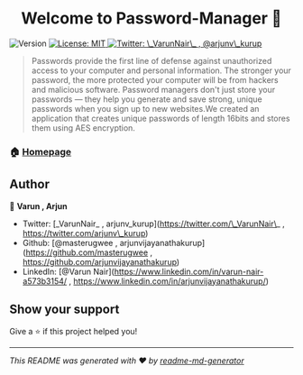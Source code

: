 <h1 align="center">Welcome to Password-Manager 👋</h1>
<p>
  <img alt="Version" src="https://img.shields.io/badge/version-0.1-blue.svg?cacheSeconds=2592000" />
  <a href="#" target="_blank">
    <img alt="License: MIT" src="https://img.shields.io/badge/License-MIT-yellow.svg" />
  </a>
  <a href="https://twitter.com/\_VarunNair\_ , @arjunv\_kurup" target="_blank">
    <img alt="Twitter: \_VarunNair\_ , @arjunv\_kurup" src="https://img.shields.io/twitter/follow/\_VarunNair\_ , @arjunv\_kurup.svg?style=social" />
  </a>
</p>

> Passwords provide the first line of defense against unauthorized access to your computer and personal information. The stronger your password, the more protected your computer will be from hackers and malicious software. Password managers don't just store your passwords — they help you generate and save strong, unique passwords when you sign up to new websites.We created an application that creates unique passwords of length 16bits and stores them using AES encryption.

### 🏠 [Homepage](https://github.com/arjunvijayanathakurup/Password-Manager)

## Author

👤 **Varun , Arjun**

* Twitter: [\_VarunNair\_ , arjunv\_kurup](https://twitter.com/\_VarunNair\_ , https://twitter.com/arjunv\_kurup)
* Github: [@masterugwee , arjunvijayanathakurup](https://github.com/masterugwee , https://github.com/arjunvijayanathakurup)
* LinkedIn: [@Varun Nair](https://www.linkedin.com/in/varun-nair-a573b3154/ , https://www.linkedin.com/in/arjunvijayanathakurup/)

## Show your support

Give a ⭐ if this project helped you!

***
_This README was generated with ❤️ by [readme-md-generator](https://github.com/kefranabg/readme-md-generator)_
